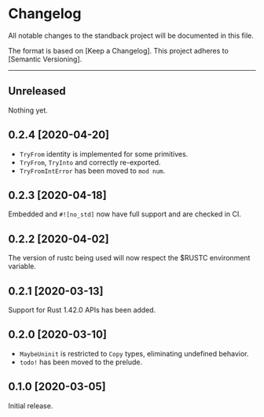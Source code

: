 # Changelog

All notable changes to the standback project will be documented in this file.

The format is based on [Keep a Changelog]. This project adheres to [Semantic
Versioning].

---

## Unreleased

Nothing yet.

## 0.2.4 [2020-04-20]

- `TryFrom` identity is implemented for some primitives.
- `TryFrom`, `TryInto` and correctly re-exported.
- `TryFromIntError` has been moved to `mod num`.

## 0.2.3 [2020-04-18]

Embedded and `#![no_std]` now have full support and are checked in CI.

## 0.2.2 [2020-04-02]

The version of rustc being used will now respect the $RUSTC environment
variable.

## 0.2.1 [2020-03-13]

Support for Rust 1.42.0 APIs has been added.

## 0.2.0 [2020-03-10]

- `MaybeUninit` is restricted to `Copy` types, eliminating undefined behavior.
- `todo!` has been moved to the prelude.

## 0.1.0 [2020-03-05]

Initial release.
